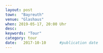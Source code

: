 ```yaml
---
layout: post
town:  "Bayreuth"
venue: "Glashaus"
when: 2019-05-17, 20:00 Uhr
desc:
keywords: "Tour"
category: tour
date:   2017-10-10 		#publication date
---
```

